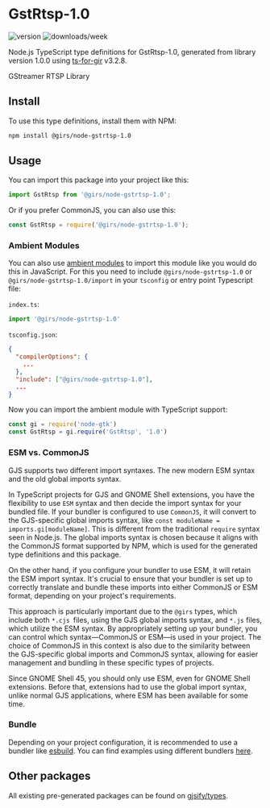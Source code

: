 
# GstRtsp-1.0

![version](https://img.shields.io/npm/v/@girs/node-gstrtsp-1.0)
![downloads/week](https://img.shields.io/npm/dw/@girs/node-gstrtsp-1.0)


Node.js TypeScript type definitions for GstRtsp-1.0, generated from library version 1.0.0 using [ts-for-gir](https://github.com/gjsify/ts-for-gir) v3.2.8.

GStreamer RTSP Library

## Install

To use this type definitions, install them with NPM:
```bash
npm install @girs/node-gstrtsp-1.0
```

## Usage

You can import this package into your project like this:
```ts
import GstRtsp from '@girs/node-gstrtsp-1.0';
```

Or if you prefer CommonJS, you can also use this:
```ts
const GstRtsp = require('@girs/node-gstrtsp-1.0');
```

### Ambient Modules

You can also use [ambient modules](https://github.com/gjsify/ts-for-gir/tree/main/packages/cli#ambient-modules) to import this module like you would do this in JavaScript.
For this you need to include `@girs/node-gstrtsp-1.0` or `@girs/node-gstrtsp-1.0/import` in your `tsconfig` or entry point Typescript file:

`index.ts`:
```ts
import '@girs/node-gstrtsp-1.0'
```

`tsconfig.json`:
```json
{
  "compilerOptions": {
    ...
  },
  "include": ["@girs/node-gstrtsp-1.0"],
  ...
}
```

Now you can import the ambient module with TypeScript support: 

```ts
const gi = require('node-gtk')
const GstRtsp = gi.require('GstRtsp', '1.0')
```



### ESM vs. CommonJS

GJS supports two different import syntaxes. The new modern ESM syntax and the old global imports syntax.

In TypeScript projects for GJS and GNOME Shell extensions, you have the flexibility to use `ESM` syntax and then decide the import syntax for your bundled file. If your bundler is configured to use `CommonJS`, it will convert to the GJS-specific global imports syntax, like `const moduleName = imports.gi[moduleName]`. This is different from the traditional `require` syntax seen in Node.js. The global imports syntax is chosen because it aligns with the CommonJS format supported by NPM, which is used for the generated type definitions and this package.

On the other hand, if you configure your bundler to use ESM, it will retain the ESM import syntax. It's crucial to ensure that your bundler is set up to correctly translate and bundle these imports into either CommonJS or ESM format, depending on your project's requirements.

This approach is particularly important due to the `@girs` types, which include both `*.cjs `files, using the GJS global imports syntax, and `*.js` files, which utilize the ESM syntax. By appropriately setting up your bundler, you can control which syntax—CommonJS or ESM—is used in your project. The choice of CommonJS in this context is also due to the similarity between the GJS-specific global imports and CommonJS syntax, allowing for easier management and bundling in these specific types of projects.

Since GNOME Shell 45, you should only use ESM, even for GNOME Shell extensions. Before that, extensions had to use the global import syntax, unlike normal GJS applications, where ESM has been available for some time.

### Bundle

Depending on your project configuration, it is recommended to use a bundler like [esbuild](https://esbuild.github.io/). You can find examples using different bundlers [here](https://github.com/gjsify/ts-for-gir/tree/main/examples).

## Other packages

All existing pre-generated packages can be found on [gjsify/types](https://github.com/gjsify/types).

